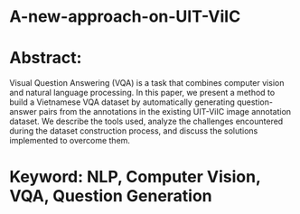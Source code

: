 # A-new-approach-on-UIT-ViIC
# Abstract:
Visual Question Answering (VQA) is a task that combines computer vision and natural language processing. In this paper, we present a method to build a Vietnamese VQA dataset by automatically generating question-answer pairs from the annotations in the existing UIT-ViIC image annotation dataset. We describe the tools used, analyze the challenges encountered during the dataset construction process, and discuss the solutions implemented to overcome them.
# Keyword: NLP, Computer Vision, VQA, Question Generation
